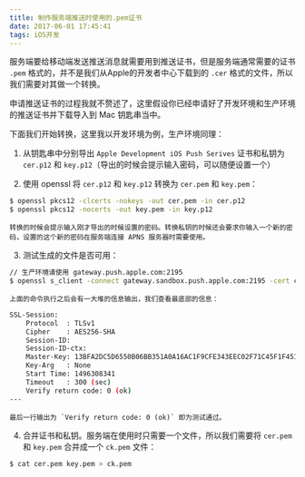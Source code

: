 ```yaml
---
title: 制作服务端推送时使用的.pem证书
date: 2017-06-01 17:45:41
tags: iOS开发
---
```


服务端要给移动端发送推送消息就需要用到推送证书，但是服务端通常需要的证书 `.pem` 格式的，并不是我们从Apple的开发者中心下载到的 `.cer` 格式的文件，所以我们需要对其做一个转换。

申请推送证书的过程我就不赘述了，这里假设你已经申请好了开发环境和生产环境的推送证书并下载导入到 Mac 钥匙串当中。

下面我们开始转换，这里我以开发环境为例，生产环境同理：

1. 从钥匙串中分别导出 `Apple Development iOS Push Serives` 证书和私钥为 `cer.p12` 和 `key.p12`（导出的时候会提示输入密码，可以随便设置一个）

2. 使用 openssl 将 `cer.p12` 和 `key.p12` 转换为 `cer.pem` 和 `key.pem`：
```bash
$ openssl pkcs12 -clcerts -nokeys -out cer.pem -in cer.p12
$ openssl pkcs12 -nocerts -out key.pem -in key.p12
```
    转换的时候会提示输入刚才导出的时候设置的密码。转换私钥的时候还会要求你输入一个新的密码，设置的这个新的密码在服务端连接 APNS 服务器时需要使用。

3. 测试生成的文件是否可用：
```bash
// 生产环境请使用 gateway.push.apple.com:2195
$ openssl s_client -connect gateway.sandbox.push.apple.com:2195 -cert cer.pem -key key.pem
```

    上面的命令执行之后会有一大堆的信息输出，我们查看最底部的信息：
```bash
SSL-Session:
    Protocol  : TLSv1
    Cipher    : AES256-SHA
    Session-ID: 
    Session-ID-ctx: 
    Master-Key: 13BFA2DC5D6550B06BB351A0A16AC1F9CFE343EEC02F71C45F1F451613D689ED507B4445160C10589ECEFEDD6EBF60CD
    Key-Arg   : None
    Start Time: 1496308341
    Timeout   : 300 (sec)
    Verify return code: 0 (ok)
---
```

    最后一行输出为 `Verify return code: 0 (ok)` 即为测试通过。

4. 合并证书和私钥。服务端在使用时只需要一个文件，所以我们需要将 `cer.pem` 和 `key.pem` 合并成一个 `ck.pem` 文件：
```bash
$ cat cer.pem key.pem > ck.pem
```




